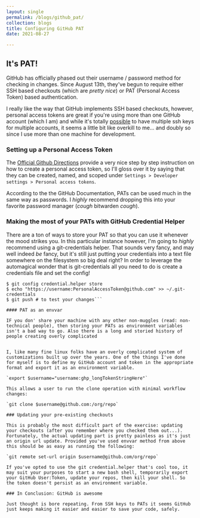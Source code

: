 ```yaml
---
layout: single
permalink: /blogs/github_pat/
collection: blogs
title: Configuring GitHub PAT
date: 2021-08-27

---
```


## It's PAT!

GitHub has officially phased out their username / password method for checking in changes. Since August 13th, they've begun to require either SSH based checkouts (which are _pretty nice_) or PAT (Personal Access Token) based authentication.

I really like the way that GitHub implements SSH based checkouts, however, personal access tokens are great if you're using more than one GitHub account (which I am) and while it's totally [possible](https://stackoverflow.com/questions/3860112/multiple-github-accounts-on-the-same-computer) to have multiple ssh keys for multiple accounts, it seems a little bit like overkill to me... and doubly so since I use more than one machine for development.

### Setting up a Personal Access Token

The [Official Github Directions](https://docs.github.com/en/enterprise-server@2.22/github/authenticating-to-github/keeping-your-account-and-data-secure/creating-a-personal-access-token) provide a very nice step by step instruction on how to create a personal access token, so I'll gloss over it by saying that they can be created, named, and scoped under `Settings > Developer settings > Personal access tokens`.

According to the the GitHub Documentation, PATs can be used much in the same way as passwords. I _highly_ recommend dropping this into your favorite password manager (*cough* bitwarden *cough*).


### Making the most of your PATs with GitHub Credential Helper

There are a ton of ways to store your PAT so that you can use it whenever the mood strikes you. In this particular instance however, I'm going to _highly_ recommend using a git-credentials helper. That sounds very fancy, and may well indeed _be_ fancy, but it's still just putting your credentials into a text file somewhere on the filesystem so big deal right? In order to leverage the automagical wonder that is git-credentials all you need to do is create a credentials file and set the config!

```
$ git config credential.helper store
$ echo "https://username:PersonalAccessToken@github.com" >> ~/.git-credentials
$ git push # to test your changes```

#### PAT as an envvar

IF you don' share your machine with any other non-muggles (read: non-technical people), then storing your PATs as environment variables isn't a bad way to go. Also there is a long and storied history of people creating overly complicated


I, like many fine linux folks have an overly complicated system of customizations built up over the years. One of the things I've done for myself is to define my GitHub account and token in the appropriate format and export it as an environment variable.

`export $username="username:ghp_longTokenStringHere"` 

This allows a user to run the clone operation with minimal workflow changes:

`git clone $username@github.com:/org/repo`

### Updating your pre-existing checkouts

This is probably the most difficult part of the exercise: updating your checkouts (after you remember where you checked them out...). Fortunately, the actual updating part is pretty painless as it's just an origin url update. Provided you've used envvar method from above this should be as easy as running the following:

`git remote set-url origin $username@github.com/org/repo`

If you've opted to use the git credential.helper that's cool too, it may suit your purposes to start a new bash shell, temporarily export your GitHub User:Token, update your repos, then kill your shell. So the token doesn't persist as an environment variable.

### In Conclusion: GitHub is awesome

Just thought is bore repeating. From SSH keys to PATs it seems GitHub just keeps making it easier and easier to save your code, safely.

